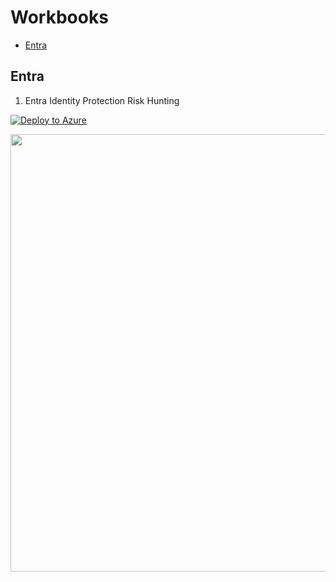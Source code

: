 # Workbooks

* [Entra](#Entra)

## Entra
1. Entra Identity Protection Risk Hunting
  
[![Deploy to Azure](https://aka.ms/deploytoazurebutton)](https://portal.azure.com/#create/Microsoft.Template/uri/https%3A%2F%2Fraw.githubusercontent.com%2Fseyed-nouraie%2FSOC-Tools%2Fmain%2FWorkbooks%2FRisky%2520User%2520Hunting)  

<img src="https://github.com/seyed-nouraie/SOC-Tools/assets/75258742/cda5e445-19aa-404b-9f5f-f918ce5082a6" width="700">
